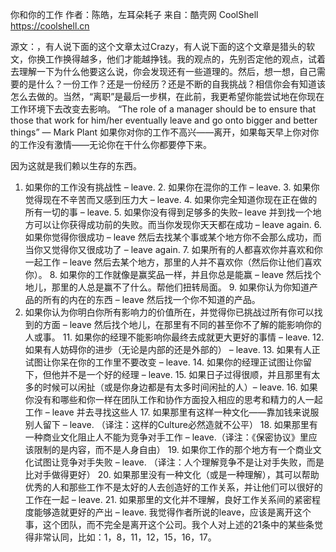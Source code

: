 你和你的工作
作者：陈皓，左耳朵耗子
来自：酷壳网 CoolShell https://coolshell.cn

源文：，有人说下面的这个文章太过Crazy，有人说下面的这个文章是猎头的软文，你换工作换得越多，他们才能越挣钱。我的观点的，先别否定他的观点，试着去理解一下为什么他要这么说，你会发现还有一些道理的。然后，想一想，自己需要的是什么？一份工作？还是一份经历？还是不断的自我挑战？相信你会有知道该怎么去做的。当然，“离职”是最后一步棋，在此前，我更希望你能尝试地在你现在工作环境下去改变去影响。
“The role of a manager should be to ensure that those that work for him/her eventually leave and go onto bigger and better things” — Mark Plant 如果你对你的工作不高兴——离开，如果每天早上你对你的工作没有激情——无论你在干什么你都要停下来。

因为这就是我们赖以生存的东西。
1. 如果你的工作没有挑战性 – leave. 2. 如果你在混你的工作 – leave. 3. 如果你觉得现在不辛苦而又感到压力大 – leave. 4. 如果你完全知道你现在正在做的所有一切的事 – leave. 5. 如果你没有得到足够多的失败– leave 并到找一个地方可以让你获得成功前的失败。而当你发现你天天都在成功 – leave again. 6. 如果你觉得你很成功 – leave 然后去找某个事或某个地方你不会那么成功，而当你又觉得你又很成功了 – leave again. 7. 如果所有的人都喜欢你并喜欢和你一起工作 – leave 然后去某个地方，那里的人并不喜欢你（然后你让他们喜欢你）。 8. 如果你的工作就像是赢奖品一样，并且你总是能赢 – leave 然后找个地儿，那里的人总是赢不了什么。帮他们扭转局面。 9. 如果你认为你知道产品的所有的内在的东西 – leave 然后找一个你不知道的产品。
10. 如果你认为你明白你所有影响力的价值所在，并觉得你已挑战过所有你可以找到的方面 – leave 然后找个地儿，在那里有不同的甚至你不了解的能影响你的人或事。 11. 如果你的经理不能影响你最终去成就更大更好的事情 – leave. 12. 如果有人妨碍你的进步（无论是内部的还是外部的） – leave. 13. 如果有人正试图让你呆在你的工作里不要改变 – leave. 14. 如果你的经理正试图让你留下，但他并不是一个好的经理 – leave. 15. 如果日子过得很顺，并且那里有太多的时候可以闲扯（或是你身边都是有太多时间闲扯的人）– leave. 16. 如果你没有和哪些和你一样在团队工作和协作方面投入相应的思考和精力的人一起工作 – leave 并去寻找这些人 17. 如果那里有这样一种文化——靠加钱来说服别人留下 – leave. （译注：这样的Culture必然造就不公平） 18. 如果那里有一种商业文化阻止人不能为竞争对手工作 – leave.（译注：《保密协议》里应该限制的是内容，而不是人身自由） 19. 如果你工作的那个地方有一个商业文化试图让竞争对手失败 – leave. （译注：人个理解竞争不是让对手失败，而是比对手做得更好） 20. 如果那里没有一种文化（或是一种理解），其可以帮助优秀的人和那些工作不是太好的人去创造好的工作关系，并让他们可以很好的工作在一起 – leave. 21. 如果那里的文化并不理解，良好工作关系间的紧密程度能够造就更好的产出 – leave.
我觉得作者所说的leave，应该是离开这个事，这个团队，而不完全是离开这个公司。我个人对上述的21条中的某些条觉得非常认同，比如：1，8，11，12，15，16，17。
